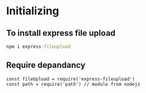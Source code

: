 # Initializing

## To install express file upload

```cmd
npm i express-fileupload
```

## Require depandancy

```JS
const fileUpload = require('express-fileupload')
const path = require('path') // module from nodejs
```